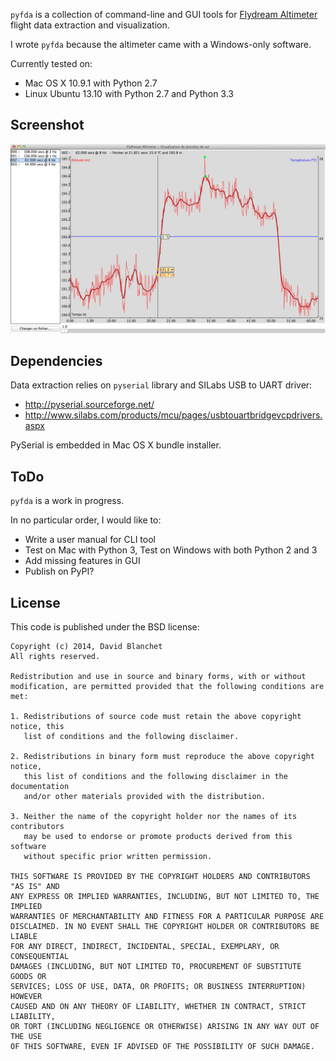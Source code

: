 `pyfda` is a collection of command-line and GUI tools for [Flydream
Altimeter](http://www.fd-rc.com/Showcpzs.asp?id=893) flight data
extraction and visualization.

I wrote `pyfda` because the altimeter came with a Windows-only software.

Currently tested on:

* Mac OS X 10.9.1 with Python 2.7
* Linux Ubuntu 13.10 with Python 2.7 and Python 3.3

Screenshot
----------

![screenshot](gui_screenshot.png)

Dependencies
------------

Data extraction relies on `pyserial` library and SILabs
USB to UART driver:

* http://pyserial.sourceforge.net/
* http://www.silabs.com/products/mcu/pages/usbtouartbridgevcpdrivers.aspx

PySerial is embedded in Mac OS X bundle installer.

ToDo
----

`pyfda` is a work in progress.

In no particular order, I would like to:

* Write a user manual for CLI tool
* Test on Mac with Python 3, Test on Windows with both Python 2 and 3
* Add missing features in GUI
* Publish on PyPI?

License
-------

This code is published under the BSD license:

   ````
   Copyright (c) 2014, David Blanchet
   All rights reserved.

   Redistribution and use in source and binary forms, with or without
   modification, are permitted provided that the following conditions are met:

   1. Redistributions of source code must retain the above copyright notice, this
      list of conditions and the following disclaimer.

   2. Redistributions in binary form must reproduce the above copyright notice,
      this list of conditions and the following disclaimer in the documentation
      and/or other materials provided with the distribution.

   3. Neither the name of the copyright holder nor the names of its contributors
      may be used to endorse or promote products derived from this software
      without specific prior written permission.

   THIS SOFTWARE IS PROVIDED BY THE COPYRIGHT HOLDERS AND CONTRIBUTORS "AS IS" AND
   ANY EXPRESS OR IMPLIED WARRANTIES, INCLUDING, BUT NOT LIMITED TO, THE IMPLIED
   WARRANTIES OF MERCHANTABILITY AND FITNESS FOR A PARTICULAR PURPOSE ARE
   DISCLAIMED. IN NO EVENT SHALL THE COPYRIGHT HOLDER OR CONTRIBUTORS BE LIABLE
   FOR ANY DIRECT, INDIRECT, INCIDENTAL, SPECIAL, EXEMPLARY, OR CONSEQUENTIAL
   DAMAGES (INCLUDING, BUT NOT LIMITED TO, PROCUREMENT OF SUBSTITUTE GOODS OR
   SERVICES; LOSS OF USE, DATA, OR PROFITS; OR BUSINESS INTERRUPTION) HOWEVER
   CAUSED AND ON ANY THEORY OF LIABILITY, WHETHER IN CONTRACT, STRICT LIABILITY,
   OR TORT (INCLUDING NEGLIGENCE OR OTHERWISE) ARISING IN ANY WAY OUT OF THE USE
   OF THIS SOFTWARE, EVEN IF ADVISED OF THE POSSIBILITY OF SUCH DAMAGE.
   ````
